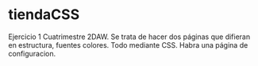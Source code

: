 # tiendaCSS
Ejercicio 1 Cuatrimestre 2DAW.
Se trata de hacer dos páginas que difieran en estructura, fuentes colores.
Todo mediante CSS. Habra una página de configuracion.
